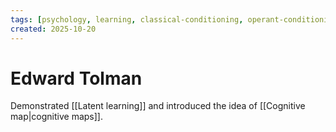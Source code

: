 ```yaml
---
tags: [psychology, learning, classical-conditioning, operant-conditioning, observational-learning, cognition]
created: 2025-10-20
---
```

# Edward Tolman

Demonstrated [[Latent learning]] and introduced the idea of [[Cognitive map|cognitive maps]].
